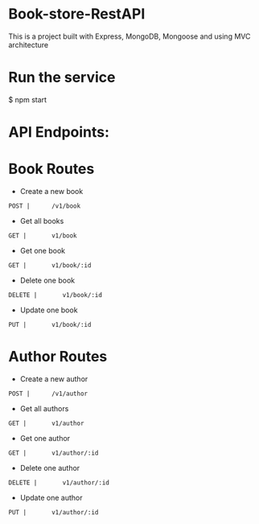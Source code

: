 # Book-store-RestAPI
This is a project built with Express, MongoDB, Mongoose and using MVC architecture

# Run the service
$ npm start

# API Endpoints:
# Book Routes 
- Create a new book
```
POST |      /v1/book
```

- Get all books
```
GET |       v1/book
```

- Get one book
```
GET |       v1/book/:id
```

- Delete one book
```
DELETE |       v1/book/:id
```

- Update one book
```
PUT |       v1/book/:id
```

# Author Routes
- Create a new author

```
POST |      /v1/author
```

- Get all authors

```
GET |       v1/author
```

- Get one author

```
GET |       v1/author/:id
```

- Delete one author

```
DELETE |       v1/author/:id
```

- Update one author

```
PUT |       v1/author/:id
```




